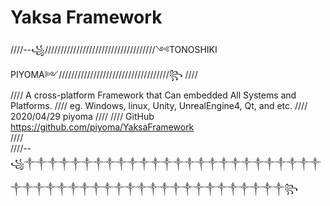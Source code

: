 # Yaksa Framework

////--꧁///////////////////////////////////༺TONOSHIKI PIYOMA༻///////////////////////////////////꧂
////           
////	               A cross-platform Framework that Can embedded All Systems and Platforms.
////                     eg. Windows, linux, Unity, UnrealEngine4, Qt, and etc.
////                                     2020/04/29 piyoma
////
////                       GitHub https://github.com/piyoma/YaksaFramework   
////                                                
////--꧁༒༒༒༒༒༒༒༒༒༒༒༒༒༒༒༒༒༒༒༒༒༒༒༒༒༒༒༒༒༒༒༒༒༒༒༒༒༒༒༒༒༒༒༒༒༒༒༒༒༒꧂
